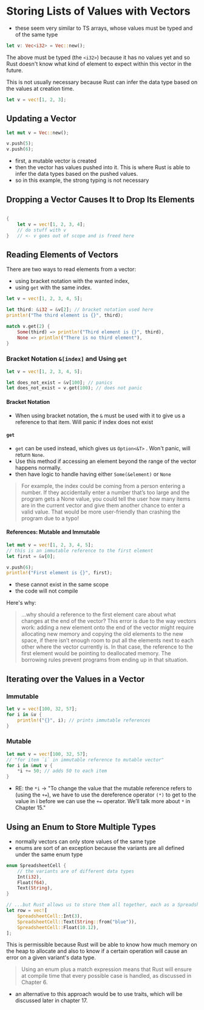 # Storing Lists of Values with Vectors

- these seem very similar to TS arrays, whose values must be typed and of the same type

```rust
let v: Vec<i32> = Vec::new();
```

The above must be typed (the `<i32>`) because it has no values yet and so Rust doesn't know what kind of element to expect within this vector in the future.  

This is not usually necessary because Rust can infer the data type based on the values at creation time.

```rust
let v = vec![1, 2, 3];
```

## Updating a Vector

```rust
let mut v = Vec::new();

v.push(5);
v.push(6);
```

- first, a mutable vector is created
- then the vector has values pushed into it. This is where Rust is able to infer the data types based on the pushed values.
- so in this example, the strong typing is not necessary

## Dropping a Vector Causes It to Drop Its Elements

```rust

{
    let v = vec![1, 2, 3, 4];
    // do stuff with v
}   // <- v goes out of scope and is freed here
```

## Reading Elements of Vectors

There are two ways to read elements from a vector:  

- using bracket notation with the wanted index,
- using `get` with the same index.

```rust
let v = vec![1, 2, 3, 4, 5];

let third: &i32 = &v[2]; // bracket notation used here
println!("The third element is {}", third);

match v.get(2) {
    Some(third) => println!("Third element is {}", third),
    None => println!("There is no third element"),
}
```

### Bracket Notation `&[index]` and Using `get`

```rust
let v = vec![1, 2, 3, 4, 5];

let does_not_exist = &v[100]; // panics
let does_not_exist = v.get(100); // does not panic
```

#### Bracket Notation

- When using bracket notation, the `&` must be used with it to give us a reference to that item. Will panic if index does not exist

#### `get`

- `get` can be used instead, which gives us `Option<&T>` . Won't panic, will return `None`.
- Use this method if accessing an element beyond the range of the vector happens normally.
- then have logic to handle having either `Some(&element)` or `None`

> For example, the index could be coming from a person entering a number. If they accidentally enter a number that’s too large and the program gets a None value, you could tell the user how many items are in the current vector and give them another chance to enter a valid value. That would be more user-friendly than crashing the program due to a typo!

#### References: Mutable and Immutable

```rust
let mut v = vec![1, 2, 3, 4, 5];
// this is an immutable reference to the first element
let first = &v[0];

v.push(6);
println!("First element is {}", first);
```

- these cannot exist in the same scope
- the code will not compile

Here's why:

> ...why should a reference to the first element care about what changes at the end of the vector? This error is due to the way vectors work: adding a new element onto the end of the vector might require allocating new memory and copying the old elements to the new space, if there isn’t enough room to put all the elements next to each other where the vector currently is. In that case, the reference to the first element would be pointing to deallocated memory. The borrowing rules prevent programs from ending up in that situation.

 ## Iterating over the Values in a Vector

### Immutable

```rust
let v = vec![100, 32, 57];
for i in &v {
    println!("{}", i); // prints immutable references
}
```

### Mutable

```rust
let mut v = vec![100, 32, 57];
// "for item `i` in immutable reference to mutable vector"
for i in &mut v {
    *i += 50; // adds 50 to each item
}
```

- RE: the `*i` -> "To change the value that the mutable reference refers to (using the `+=`), we have to use the dereference operator `(*)` to get to the value in i before we can use the `+=` operator. We’ll talk more about `*` in Chapter 15."

## Using an Enum to Store Multiple Types

- normally vectors can only store values of the same type
- enums are sort of an exception because the variants are all defined under the same enum type

```rust
enum SpreadsheetCell {
    // the variants are of different data types
    Int(i32),
    Float(f64),
    Text(String),
}

// ...but Rust allows us to store them all together, each as a SpreadsheetCell variant
let row = vec![
    SpreadsheetCell::Int(3),
    SpreadsheetCell::Text(String::from("blue")),
    SpreadsheetCell::Float(10.12),
];
```

This is permissible because Rust will be able to know how much memory on the heap to allocate and also to know if a certain operation will cause an error on a given variant's data type.

> Using an enum plus a match expression means that Rust will ensure at compile time that every possible case is handled, as discussed in Chapter 6.

- an alternative to this approach would be to use traits, which will be discussed later in chapter 17.